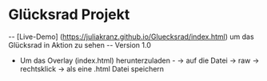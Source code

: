 # Glücksrad Projekt

-- [Live-Demo] (https://juliakranz.github.io/Gluecksrad/index.html) um das Glücksrad in Aktion zu sehen  -- Version 1.0


- Um das Overlay (index.html) herunterzuladen -
-> auf die Datei 
-> raw 
-> rechtsklick 
-> als eine .html Datei speichern
